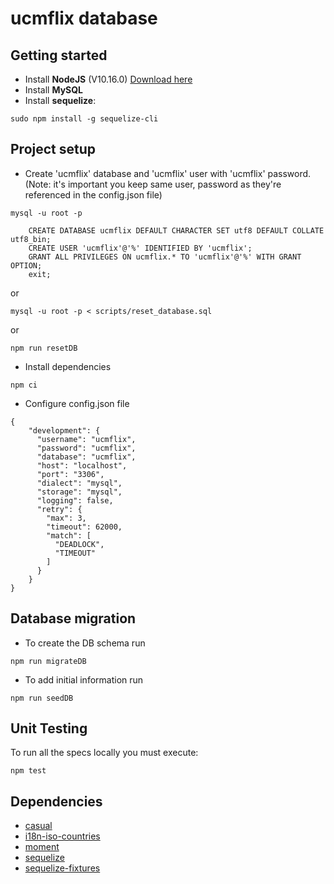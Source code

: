 # ucmflix database

## Getting started

- Install **NodeJS** (V10.16.0) [Download here](https://nodejs.org/es/download/)
- Install **MySQL**
- Install **sequelize**:
```
sudo npm install -g sequelize-cli
```

## Project setup

- Create 'ucmflix' database and 'ucmflix' user with 'ucmflix' password. (Note: it's important
you keep same user, password as they're referenced in the config.json file)

```
mysql -u root -p

    CREATE DATABASE ucmflix DEFAULT CHARACTER SET utf8 DEFAULT COLLATE utf8_bin;
    CREATE USER 'ucmflix'@'%' IDENTIFIED BY 'ucmflix';
    GRANT ALL PRIVILEGES ON ucmflix.* TO 'ucmflix'@'%' WITH GRANT OPTION;
    exit;
```

or

```
mysql -u root -p < scripts/reset_database.sql
```

or

```
npm run resetDB
```

- Install dependencies

```
npm ci
```

- Configure config.json file
```
{
    "development": {
      "username": "ucmflix",
      "password": "ucmflix",
      "database": "ucmflix",
      "host": "localhost",
      "port": "3306",
      "dialect": "mysql",
      "storage": "mysql",
      "logging": false,
      "retry": {
        "max": 3,
        "timeout": 62000,
        "match": [
          "DEADLOCK",
          "TIMEOUT"
        ]
      }
    }
}
```

## Database migration

- To create the DB schema run 

```
npm run migrateDB
```

- To add initial information run

```
npm run seedDB
```

## Unit Testing
To run all the specs locally you must execute:

```
npm test
```

## Dependencies

- [casual](https://github.com/boo1ean/casual)
- [i18n-iso-countries](https://github.com/michaelwittig/node-i18n-iso-countries)
- [moment](https://github.com/moment/moment)
- [sequelize](https://github.com/sequelize/sequelize)
- [sequelize-fixtures](https://github.com/domasx2/sequelize-fixtures)